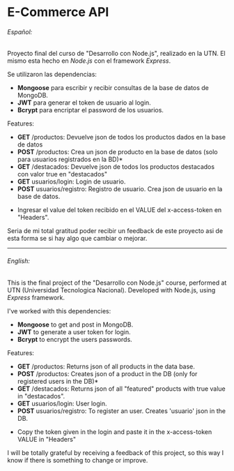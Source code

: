# E-Commerce API

###### Español:
Proyecto final del curso de "Desarrollo con Node.js", realizado en la UTN.
El mismo esta hecho en *Node.js* con el framework *Express*.

Se utilizaron las dependencias: 
- **Mongoose** para escribir y recibir consultas de la base de datos de MongoDB.
- **JWT** para generar el token de usuario al login.
- **Bcrypt** para encriptar el password de los usuarios.

Features:
- **GET** /productos: Devuelve json de todos los productos dados en la base de datos
- **POST** /productos: Crea un json de producto en la base de datos (solo para usuarios registrados en la BD)*
- **GET** /destacados: Devuelve json de todos los productos destacados con valor true en "destacados"
- **GET** usuarios/login: Login de usuario.
- **POST** usuarios/registro: Registro de usuario. Crea json de usuario en la base de datos.

* Ingresar el value del token recibido en el VALUE del x-access-token en "Headers".

Seria de mi total gratitud poder recibir un feedback de este proyecto
asi de esta forma se si hay algo que cambiar o mejorar.

---------------------------------------------------------------------------------

###### English:
This is the final project of the "Desarrollo con Node.js" course, 
performed at UTN (Universidad Tecnologica Nacional).
Developed with Node.js, using *Express* framework.

I've worked with this dependencies:
- **Mongoose** to get and post in MongoDB.
- **JWT** to generate a user token for login.
- **Bcrypt** to encrypt the users passwords.

Features:
- **GET** /productos: Returns json of all products in the data base.
- **POST** /productos: Creates json of a product in the DB (only for registered users in the DB)*
- **GET** /destacados: Returns json of all "featured" products with true value in "destacados".
- **GET** usuarios/login: User login.
- **POST** usuarios/registro: To register an user. Creates 'usuario' json in the DB.

* Copy the token given in the login and paste it in the x-access-token VALUE in "Headers"

I will be totally grateful by receiving a feedback of this project, 
so this way I know if there is something to change or improve.
